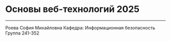 # Основы веб-технологий 2025
---
Роева София Михайловна
Кафедра: Информационная безопасность
Группа 241-352
